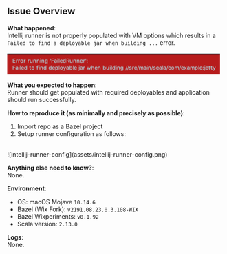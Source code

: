 ## Issue Overview 

**What happened**:<br/>
Intellij runner is not properly populated with VM options which results in a `Failed to find a deployable jar when building ...` error.<br/>
<br/>
![runner-error](assets/runner-error.png)

**What you expected to happen**:<br/>
Runner should get populated with required deployables and application should run successfully.

**How to reproduce it (as minimally and precisely as possible)**:<br/>
1. Import repo as a Bazel project
2. Setup runner configuration as follows:
<br/>
![intellij-runner-config](assets/intellij-runner-config.png)

**Anything else need to know?**:<br/>
None.

**Environment**:<br/>
- OS: macOS Mojave `10.14.6` 
- Bazel (Wix Fork): `v2191.08.23.0.3.108-WIX`
- Bazel Wixperiments: `v0.1.92`
- Scala version: `2.13.0`

**Logs**:<br/>
None.
